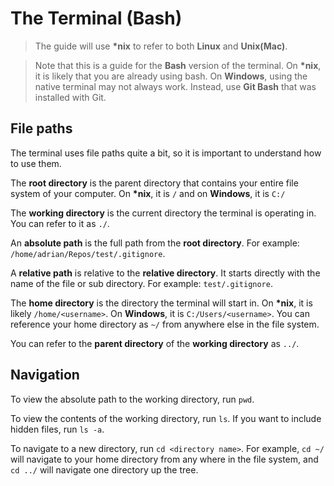 # The Terminal (Bash)

> The guide will use **\*nix** to refer to both **Linux** and **Unix(Mac)**.

> Note that this is a guide for the **Bash** version of the terminal.
> On **\*nix**, it is likely that you are already using bash.
> On **Windows**, using the native terminal may not always work.
> Instead, use **Git Bash** that was installed with Git.

## File paths

The terminal uses file paths quite a bit, so it is important to understand how to use them.

The **root directory** is the parent directory that contains your entire file system of your computer. On **\*nix**, it is `/` and on **Windows**, it is `C:/`

The **working directory** is the current directory the terminal is operating in. You can refer to it as `./`.

An **absolute path** is the full path from the **root directory**. For example: `/home/adrian/Repos/test/.gitignore`.

A **relative path** is relative to the **relative directory**. It starts directly with the name of the file or sub directory. For example: `test/.gitignore`.

The **home directory** is the directory the terminal will start in. On **\*nix**, it is likely `/home/<username>`. On **Windows**, it is `C:/Users/<username>`. You can reference your home directory as `~/` from anywhere else in the file system.

You can refer to the **parent directory** of the **working directory** as `../`.

## Navigation

To view the absolute path to the working directory, run `pwd`.

To view the contents of the working directory, run `ls`. If you want to include hidden files, run `ls -a`.

To navigate to a new directory, run `cd <directory name>`. For example, `cd ~/` will navigate to your home directory from any where in the file system, and `cd ../` will navigate one directory up the tree.
